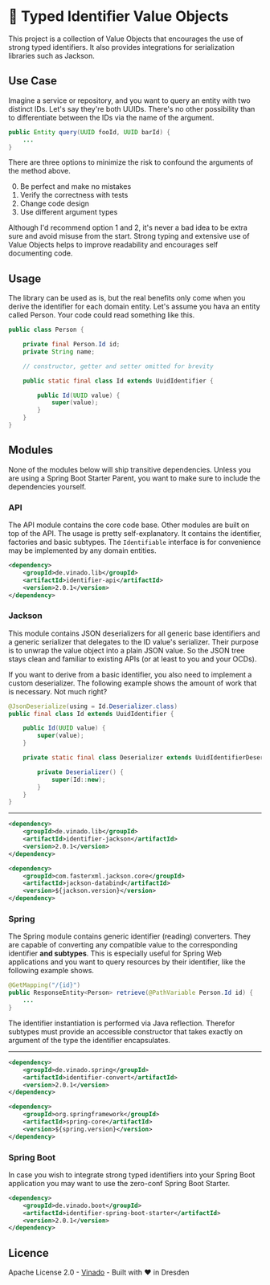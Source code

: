 # :muscle: Typed Identifier Value Objects

This project is a collection of Value Objects that encourages the use of
strong typed identifiers. It also provides integrations for serialization
libraries such as Jackson.

## Use Case

Imagine a service or repository, and you want to query an entity with two
distinct IDs. Let's say they're both UUIDs. There's no other possibility than to
differentiate between the IDs via the name of the argument.

```java
public Entity query(UUID fooId, UUID barId) {
    ...
}
```

There are three options to minimize the risk to confound the arguments of
the method above.

0. Be perfect and make no mistakes
1. Verify the correctness with tests
2. Change code design
3. Use different argument types

Although I'd recommend option 1 and 2, it's never a bad idea to be extra sure
and avoid misuse from the start. Strong typing and extensive use of Value
Objects helps to improve readability and encourages self documenting code.


## Usage

The library can be used as is, but the real benefits only come when you
derive the identifier for each domain entity. Let's assume you hava an entity
called Person. Your code could read something like this.

```java
public class Person {

    private final Person.Id id;
    private String name;

    // constructor, getter and setter omitted for brevity

    public static final class Id extends UuidIdentifier {

        public Id(UUID value) {
            super(value);
        }
    }
}
```


## Modules

None of the modules below will ship transitive dependencies. Unless you are
using a Spring Boot Starter Parent, you want to make sure to include the
dependencies yourself.

### API

The API module contains the core code base. Other modules are built on top of
the API.  The usage is pretty self-explanatory. It contains the identifier,
factories and basic subtypes. The `Identifiable` interface is for convenience
may be implemented by any domain entities.

```xml
<dependency>
    <groupId>de.vinado.lib</groupId>
    <artifactId>identifier-api</artifactId>
    <version>2.0.1</version>
</dependency>
```

### Jackson

This module contains JSON deserializers for all generic base identifiers and a
generic serializer that delegates to the ID value's serializer. Their purpose is
to unwrap the value object into a plain JSON value. So the JSON tree stays clean
and familiar to existing APIs (or at least to you and your OCDs).

If you want to derive from a basic identifier, you also need to implement a
custom deserializer. The following example shows the amount of work that is
necessary. Not much right?

```java
@JsonDeserialize(using = Id.Deserializer.class)
public final class Id extends UuidIdentifier {

    public Id(UUID value) {
        super(value);
    }

    private static final class Deserializer extends UuidIdentifierDeserializer<Id> {

        private Deserializer() {
            super(Id::new);
        }
    }
}
```

---

```xml
<dependency>
    <groupId>de.vinado.lib</groupId>
    <artifactId>identifier-jackson</artifactId>
    <version>2.0.1</version>
</dependency>

<dependency>
    <groupId>com.fasterxml.jackson.core</groupId>
    <artifactId>jackson-databind</artifactId>
    <version>${jackson.version}</version>
</dependency>
```

### Spring

The Spring module contains generic identifier (reading) converters. They are
capable of converting any compatible value to the corresponding identifier
**and subtypes**. This is especially useful for Spring Web applications and you
want to query resources by their identifier, like the following example shows.

```java
@GetMapping("/{id}")
public ResponseEntity<Person> retrieve(@PathVariable Person.Id id) {
    ...
}
```

The identifier instantiation is performed via Java reflection. Therefor subtypes
must provide an accessible constructor that takes exactly on argument of the
type the identifier encapsulates.

---

```xml
<dependency>
    <groupId>de.vinado.spring</groupId>
    <artifactId>identifier-convert</artifactId>
    <version>2.0.1</version>
</dependency>

<dependency>
    <groupId>org.springframework</groupId>
    <artifactId>spring-core</artifactId>
    <version>${spring.version}</version>
</dependency>
```

### Spring Boot

In case you wish to integrate strong typed identifiers into your Spring Boot
application you may want to use the zero-conf Spring Boot Starter.

```xml
<dependency>
    <groupId>de.vinado.boot</groupId>
    <artifactId>identifier-spring-boot-starter</artifactId>
    <version>2.0.1</version>
</dependency>
```

## Licence

Apache License 2.0 - [Vinado](https://vinado.de) - Built with :heart: in Dresden
